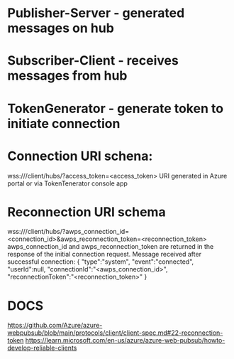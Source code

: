 # Publisher-Server - generated messages on hub
# Subscriber-Client - receives messages from hub
# TokenGenerator - generate token to initiate connection


# Connection URI schena:
wss://<awps-endpoint>/client/hubs/<hub>?access_token=<access_token>
URI generated in Azure portal or via TokenTenerator console app

# Reconnection URI schema
wss://<awps-endpoint>/client/hubs/<hub>?awps_connection_id=<connection_id>&awps_reconnection_token=<reconnection_token>
awps_connection_id and awps_reconnection_token are returned in the response of the initial connection request.
Message received after successful connection: 
{
     "type":"system",
     "event":"connected",
     "userId":null,
     "connectionId":"<awps_connection_id>",
     "reconnectionToken":"<reconnection_token>"
 }
# DOCS
https://github.com/Azure/azure-webpubsub/blob/main/protocols/client/client-spec.md#22-reconnection-token
https://learn.microsoft.com/en-us/azure/azure-web-pubsub/howto-develop-reliable-clients
